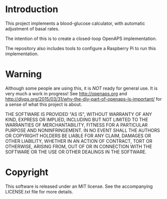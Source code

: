 # Introduction

This project implements a blood-glucose calculator, with automatic adjustment of
basal rates.

The intention of this is to create a closed-loop OpenAPS implementation.

The repository also includes tools to configure a Raspberry Pi to run this
implementation.

# Warning

Although some people are using this, it is *NOT* ready for general use. It is
very much a work in progress! See http://openaps.org and
http://diyps.org/2015/03/31/why-the-diy-part-of-openaps-is-important/ for a
sense of what this project is about.

THE SOFTWARE IS PROVIDED "AS IS", WITHOUT WARRANTY OF ANY KIND, EXPRESS OR
IMPLIED, INCLUDING BUT NOT LIMITED TO THE WARRANTIES OF MERCHANTABILITY, FITNESS
FOR A PARTICULAR PURPOSE AND NONINFRINGEMENT. IN NO EVENT SHALL THE AUTHORS OR
COPYRIGHT HOLDERS BE LIABLE FOR ANY CLAIM, DAMAGES OR OTHER LIABILITY, WHETHER
IN AN ACTION OF CONTRACT, TORT OR OTHERWISE, ARISING FROM, OUT OF OR IN
CONNECTION WITH THE SOFTWARE OR THE USE OR OTHER DEALINGS IN THE SOFTWARE.


# Copyright

This software is released under an MIT license. See the accompanying LICENSE.txt
file for more details.
